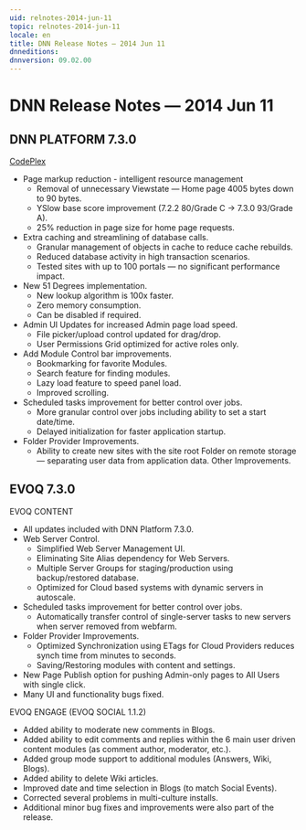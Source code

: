 ```yaml
---
uid: relnotes-2014-jun-11
topic: relnotes-2014-jun-11
locale: en
title: DNN Release Notes — 2014 Jun 11
dnneditions:
dnnversion: 09.02.00
---
```


# DNN Release Notes — 2014 Jun 11

## DNN PLATFORM 7.3.0

[CodePlex](https://dotnetnuke.codeplex.com/releases/view/121844)

*   Page markup reduction - intelligent resource management
    *   Removal of unnecessary Viewstate — Home page 4005 bytes down to 90 bytes.
    *   YSlow base score improvement (7.2.2 80/Grade C -> 7.3.0 93/Grade A).
    *   25% reduction in page size for home page requests.
*   Extra caching and streamlining of database calls.
    *   Granular management of objects in cache to reduce cache rebuilds.
    *   Reduced database activity in high transaction scenarios.
    *   Tested sites with up to 100 portals — no significant performance impact.
*   New 51 Degrees implementation.
    *   New lookup algorithm is 100x faster.
    *   Zero memory consumption.
    *   Can be disabled if required.
*   Admin UI Updates for increased Admin page load speed.
    *   File picker/upload control updated for drag/drop.
    *   User Permissions Grid optimized for active roles only.
*   Add Module Control bar improvements.
    *   Bookmarking for favorite Modules.
    *   Search feature for finding modules.
    *   Lazy load feature to speed panel load.
    *   Improved scrolling.
*   Scheduled tasks improvement for better control over jobs.
    *   More granular control over jobs including ability to set a start date/time.
    *   Delayed initialization for faster application startup.
*   Folder Provider Improvements.
    *   Ability to create new sites with the site root Folder on remote storage — separating user data from application data. Other Improvements.

## EVOQ 7.3.0

EVOQ CONTENT

*   All updates included with DNN Platform 7.3.0.
*   Web Server Control.
    *   Simplified Web Server Management UI.
    *   Eliminating Site Alias dependency for Web Servers.
    *   Multiple Server Groups for staging/production using backup/restored database.
    *   Optimized for Cloud based systems with dynamic servers in autoscale.
*   Scheduled tasks improvement for better control over jobs.
    *   Automatically transfer control of single-server tasks to new servers when server removed from webfarm.
*   Folder Provider Improvements.
    *   Optimized Synchronization using ETags for Cloud Providers reduces synch time from minutes to seconds.
    *   Saving/Restoring modules with content and settings.
*   New Page Publish option for pushing Admin-only pages to All Users with single click.
*   Many UI and functionality bugs fixed.

EVOQ ENGAGE (EVOQ SOCIAL 1.1.2)

*   Added ability to moderate new comments in Blogs.
*   Added ability to edit comments and replies within the 6 main user driven content modules (as comment author, moderator, etc.).
*   Added group mode support to additional modules (Answers, Wiki, Blogs).
*   Added ability to delete Wiki articles.
*   Improved date and time selection in Blogs (to match Social Events).
*   Corrected several problems in multi-culture installs.
*   Additional minor bug fixes and improvements were also part of the release.
